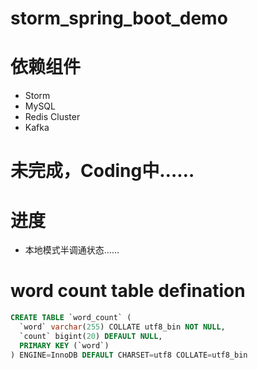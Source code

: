 # storm_spring_boot_demo

# 依赖组件
- Storm
- MySQL
- Redis Cluster
- Kafka

# 未完成，Coding中……

# 进度
- 本地模式半调通状态……

# word count table defination
```sql
CREATE TABLE `word_count` (
  `word` varchar(255) COLLATE utf8_bin NOT NULL,
  `count` bigint(20) DEFAULT NULL,
  PRIMARY KEY (`word`)
) ENGINE=InnoDB DEFAULT CHARSET=utf8 COLLATE=utf8_bin
```


